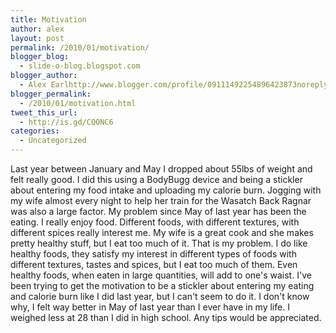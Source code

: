 ```yaml
---
title: Motivation
author: alex
layout: post
permalink: /2010/01/motivation/
blogger_blog:
  - slide-o-blog.blogspot.com
blogger_author:
  - Alex Earlhttp://www.blogger.com/profile/09111492254896423873noreply@blogger.com
blogger_permalink:
  - /2010/01/motivation.html
tweet_this_url:
  - http://is.gd/CQONC6
categories:
  - Uncategorized
---
```

Last year between January and May I dropped about 55lbs of weight and felt really good. I did this using a BodyBugg device and being a stickler about entering my food intake and uploading my calorie burn. Jogging with my wife almost every night to help her train for the Wasatch Back Ragnar was also a large factor. My problem since May of last year has been the eating. I really enjoy food. Different foods, with different textures, with different spices really interest me. My wife is a great cook and she makes pretty healthy stuff, but I eat too much of it. That is my problem. I do like healthy foods, they satisfy my interest in different types of foods with different textures, tastes and spices, but I eat too much of them. Even healthy foods, when eaten in large quantities, will add to one's waist. I've been trying to get the motivation to be a stickler about entering my eating and calorie burn like I did last year, but I can't seem to do it. I don't know why, I felt way better in May of last year than I ever have in my life. I weighed less at 28 than I did in high school. Any tips would be appreciated.

